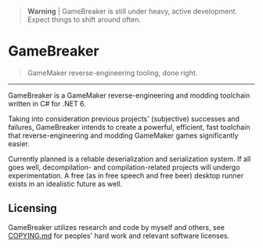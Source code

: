 > **Warning** | GameBreaker is still under heavy, active development. Expect things to shift around often.

# GameBreaker

> GameMaker reverse-engineering tooling, done right.

---

GameBreaker is a GameMaker reverse-engineering and modding toolchain written in C# for .NET 6.

Taking into consideration previous projects' (subjective) successes and failures, GameBreaker intends to create a powerful, efficient, fast toolchain that reverse-engineering and modding GameMaker games significantly easier.

Currently planned is a reliable deserialization and serialization system. If all goes well, decompilation- and compilation-related projects will undergo experimentation. A free (as in free speech and free beer) desktop runner exists in an idealistic future as well.

## Licensing

GameBreaker utilizes research and code by myself and others, see [COPYING.md](COPYING.md) for peoples' hard work and relevant software licenses.
